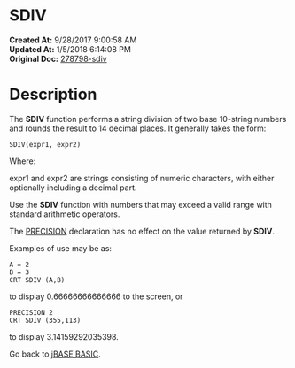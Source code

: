 # SDIV

**Created At:** 9/28/2017 9:00:58 AM  
**Updated At:** 1/5/2018 6:14:08 PM  
**Original Doc:** [278798-sdiv](https://docs.jbase.com/36868-jbase-basic/278798-sdiv)  


# Description

The **SDIV** function performs a string division of two base 10-string numbers and rounds the result to 14 decimal places. It generally takes the form:

```
SDIV(expr1, expr2)
```

Where:

expr1 and expr2 are strings consisting of numeric characters, with either optionally including a decimal part.

Use the **SDIV** function with numbers that may exceed a valid range with standard arithmetic operators.

The [PRECISION](./../precision) declaration has no effect on the value returned by **SDIV**.

Examples of use may be as:

```
A = 2
B = 3
CRT SDIV (A,B)
```

to display 0.66666666666666 to the screen, or

```
PRECISION 2
CRT SDIV (355,113)
```

to display 3.14159292035398.



Go back to [jBASE BASIC](./../jbase-basic-programmers-reference-guide).
